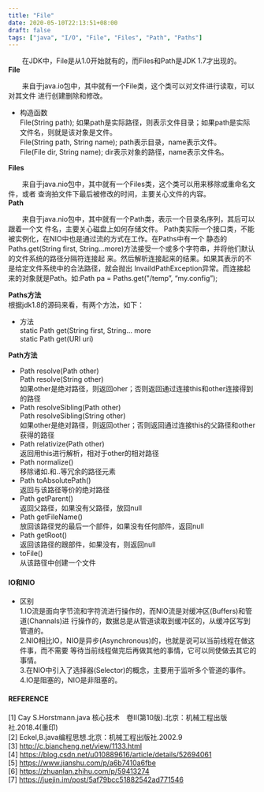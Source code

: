 ```yaml
---
title: "File"
date: 2020-05-10T22:13:51+08:00
draft: false
tags: ["java", "I/O", "File", "Files", "Path", "Paths"]
---
```



&emsp;&emsp;在JDK中，File是从1.0开始就有的，而Files和Path是JDK 1.7才出现的。　　　  
**File**

&emsp;&emsp;来自于java.io包中，其中就有一个File类，这个类可以对文件进行读取，可以对其文件 进行创建删除和修改。　　
* 构造函数  
    File(String path); 如果path是实际路径，则表示文件目录；如果path是实际文件名，则就是该对象是文件。  
    File(String path, String name); path表示目录，name表示文件。   
    File(File dir, String name); dir表示对象的路径，name表示文件名。　　　
  

**Files**

&emsp;&emsp;来自于java.nio包中，其中就有一个Files类，这个类可以用来移除或重命名文件，或者 查询拍文件下最后被修改的时间，主要关心文件的内容。　
　　　　　
**Path**

&emsp;&emsp;来自于java.nio包中，其中就有一个Path类，表示一个目录名序列，其后可以跟着一个文 件名，主要关心磁盘上如何存储文件。
Path类实际一个接口类，不能被实例化，在NIO中也是通过流的方式在工作。在Paths中有一个 静态的Paths.get(String first, String...more)方法接受一个或多个字符串，并将他们默认的文件系统的路径分隔符连接起 来。然后解析连接起来的结果。如果其表示的不是给定文件系统中的合法路径，就会抛出 InvaildPathException异常。而连接起来的对象就是Path。如:Path pa = Paths.get("/temp”, “my.config”);

**Paths方法**  
    根据jdk1.8的源码来看，有两个方法，如下：

* 方法  
static Path get(String first, String… more  
static Path get(URI uri)

**Path方法**

 * Path resolve(Path other)   
   Path resolve(String other)   
   如果other是绝对路径，则返回oher；否则返回通过连接this和other连接得到的路径   
 * Path resolveSibling(Path other)   
   Path resolveSibling(String other)   
   如果other是绝对路径，则返回other；否则返回通过连接this的父路径和other获得的路径    
 * Path relativize(Path other)   
   返回用this进行解析，相对于other的相对路径   
 * Path normalize()     
   移除诸如.和..等冗余的路径元素    
 * Path toAbsolutePath()     
   返回与该路径等价的绝对路径   
 * Path getParent()    
   返回父路径，如果没有父路径，放回null　　　
 * Path getFileName()   
   放回该路径党的最后一个部件，如果没有任何部件，返回null　　　
 * Path getRoot()   
   返回该路径的跟部件，如果没有，则返回null　　　
 * toFile()   
   从该路径中创建一个文件  

#### IO和NIO

* 区别  
    1.IO流是面向字节流和字符流进行操作的，而NIO流是对缓冲区(Buffers)和管道(Channals)进 行操作的，数据总是从管道读取到缓冲区的，从缓冲区写到管道的。  
    2.NIO相比IO，NIO是异步(Asynchronous)的，也就是说可以当前线程在做这件事，而不需要 等待当前线程做完后再做其他的事情，它可以同使做去其它的事情。  
    3.在NIO中引入了选择器(Selector)的概念，主要用于监听多个管道的事件。  
    4.IO是阻塞的，NIO是非阻塞的。  

#### REFERENCE

[1] Cay S.Horstmann.java 核心技术　卷II(第10版).北京：机械工程出版社.2018.4(重印)  
[2] Eckel,B.java编程思想.北京：机械工程出版社.2002.9  
[3] http://c.biancheng.net/view/1133.html  
[4] https://blog.csdn.net/u010889616/article/details/52694061  
[5] https://www.jianshu.com/p/a6b7410a6fbe  
[6] https://zhuanlan.zhihu.com/p/59413274  
[7] https://juejin.im/post/5af79bcc51882542ad771546  

